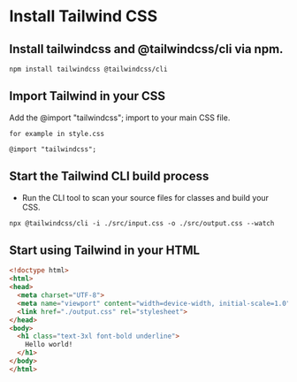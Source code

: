 
# Install Tailwind CSS
## Install tailwindcss and @tailwindcss/cli via npm.

```
npm install tailwindcss @tailwindcss/cli
```

## Import Tailwind in your CSS
Add the @import "tailwindcss"; import to your main CSS file.
```
for example in style.css

@import "tailwindcss";
```
## Start the Tailwind CLI build process
- Run the CLI tool to scan your source files for classes and build your CSS.

```
npx @tailwindcss/cli -i ./src/input.css -o ./src/output.css --watch

```
## Start using Tailwind in your HTML
```HTML
<!doctype html>
<html>
<head>
  <meta charset="UTF-8">
  <meta name="viewport" content="width=device-width, initial-scale=1.0">
  <link href="./output.css" rel="stylesheet">
</head>
<body>
  <h1 class="text-3xl font-bold underline">
    Hello world!
  </h1>
</body>
</html>

```
